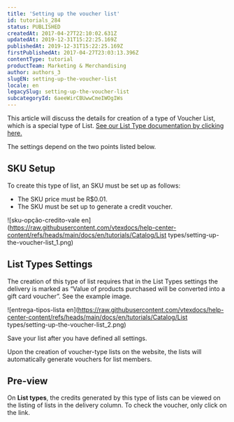 ```yaml
---
title: 'Setting up the voucher list'
id: tutorials_284
status: PUBLISHED
createdAt: 2017-04-27T22:10:02.631Z
updatedAt: 2019-12-31T15:22:25.169Z
publishedAt: 2019-12-31T15:22:25.169Z
firstPublishedAt: 2017-04-27T23:03:13.396Z
contentType: tutorial
productTeam: Marketing & Merchandising
author: authors_3
slugEN: setting-up-the-voucher-list
locale: en
legacySlug: setting-up-the-voucher-list
subcategoryId: 6aeeWirCBUwwCmeIWOgIWs
---
```


This article will discuss the details for creation of a type of Voucher List, which is a special type of List. [See our List Type documentation by clicking here.](/en/tutorial/creating-a-type-of-list/)

The settings depend on the two points listed below.

## SKU Setup

To create this type of list, an SKU must be set up as follows:

- The SKU price must be R$0.01.
- The SKU must be set up to generate a credit voucher.

![sku-opção-credito-vale en](https://raw.githubusercontent.com/vtexdocs/help-center-content/refs/heads/main/docs/en/tutorials/Catalog/List types/setting-up-the-voucher-list_1.png)


## List Types Settings

The creation of this type of list requires that in the List Types settings the delivery is marked as “Value of products purchased will be converted into a gift card voucher”. See the example image.

![entrega-tipos-lista en](https://raw.githubusercontent.com/vtexdocs/help-center-content/refs/heads/main/docs/en/tutorials/Catalog/List types/setting-up-the-voucher-list_2.png)


Save your list after you have defined all settings.

Upon the creation of voucher-type lists on the website, the lists will automatically generate vouchers for list members.

## Pre-view

On **List types**, the credits generated by this type of lists can be viewed on the listing of lists in the delivery column. To check the voucher, only click on the link. 

